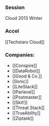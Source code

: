 
### Session
Cloud 2013 Winter

### Accel
[[Techstars Cloud]]

### Companies:
- [[Conspire]]
- [[DataRobot]]
- [[Good & Co.]]
- [[Ionic]]
- [[LiteStack]]
- [[Parlevel]]
- [[Postmaster]]
- [[Skit!]]
- [[Threat Stack]]
- [[TrueAbility]]
- [[Ziptask]]


